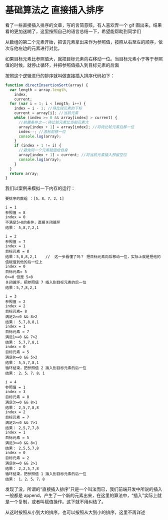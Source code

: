 # 基础算法之 直接插入排序

看了一些直接插入排序的文章，写的言简意赅，有人喜欢弄一个 gif 图出来，结果看的更加迷糊了，这里按照自己的语言总结一下，希望能帮助到同学们

从数组的第二个元素开始，把该元素拿出来作为参照值，按照从右至左的顺序，依次与他左边的元素进行对比，

如果目标元素比参照值大，就把目标元素向右移动一位。当目标元素小于等于参照值的时候，就停止循环，并把参照值插入到目标元素的后面

按照这个逻辑进行的排序就叫做直接插入排序代码如下：

```js
function directInsertionSort(array) {
  var length = array.length,
    index,
    current;
  for (var i = 1; i < length; i++) {
    index = i - 1; //待比较元素的下标
    current = array[i]; //当前元素
    while (index >= 0 && array[index] > current) {
      //前置条件之一:待比较元素比当前元素大
      array[index + 1] = array[index]; //将待比较元素后移一位
      index--; //游标前移一位
      console.log(array);
    }
    if (index + 1 != i) {
      //避免同一个元素赋值给自身
      array[index + 1] = current; //将当前元素插入预留空位
      console.log(array);
    }
  }
  return array;
}
```

我们以案例来模拟一下内存的运行：

```
要排序的数组 ：[5，8，7，2，1]

i = 1
参照值 = 8
index = 0
不满足5>8的条件，直接关闭循环
结果： 5,8,7,2,1

i = 2
参照值 = 7
index = 1
目标元素 = 8
结果：5,8,8,2,1    //  这一步看懂了吗？ 把目标元素向后移动一位，实际上就是把他的值赋值到他的后一位上
index = 0
目标元素= 5
0>=0 但是 5<8
关闭循环，把参照值 7 插入到目标元素的后一位
结果：5,7,8,2,1

i = 3
参照值 = 2
index = 2
目标元素= 8
满足2>=0 && 8>2
结果： 5,7,8,8,1
index = 1
目标元素 = 7
满足1>=0 && 7>2
结果： 5,7,7,8,1
index = 0
目标元素 = 5
满足0>=0 && 5>2
结果： 5,5,7,8,1
循环结束，把参照值 2 插入到目标元素的后一位
结果： 2，5，7，8，1

i = 4
参照值 = 1
index = 3
目标元素 = 8
满足3>=0 && 8>1
结果： 2,5,7,8,8
index = 2
目标元素 = 7
满足2>=0 && 7>1
结果： 2,5,7,7,8
index = 1
目标元素 = 5
满足3>=0 && 8>1
结果： 2,5,5,7,8
index = 0
目标元素 = 2
满足0>=0 && 2>1
结果： 2,2,5,7,8
循环结束，把参照值 1 插入到目标元素的后一位
结果： 1，2，5，7，8
```

发现了没，所谓的“直接插入排序”只是一个叫法而已，我们前端开发中所说的插入一般都是 append，产生了一个新的元素出来，在这里的算法中，“插入”实际上就是一个复制，或者叫赋值操作。这下就不用纠结了。

从这时按照从小到大的排序，也可以按照从大到小的排序，这里不再详述
